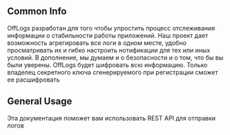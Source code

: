 ﻿## Common Info
OffLogs разработан для того чтобы упростить процесс отслеживания информации о стабильности работы приложений.
Наш проект дает возможность агрегировать все логи в одном месте, удобно просматривать их и гибко
настроить нотификации для тех или иных условий.
В дополнение, мы думаем и о безопасности и о том, что бы вы были уверены. OffLogs будет
шифровать всю информацию. Только владелец секретного ключа сгенерируемого при регистрации
сможет ее расшифровать

## General Usage

Эта документация поможет вам использовать REST API для отправки логов

